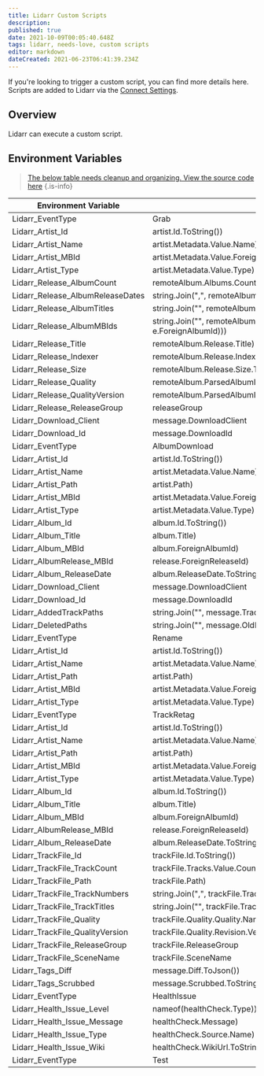 ```yaml
---
title: Lidarr Custom Scripts
description: 
published: true
date: 2021-10-09T00:05:40.648Z
tags: lidarr, needs-love, custom scripts
editor: markdown
dateCreated: 2021-06-23T06:41:39.234Z
---
```


If you're looking to trigger a custom script, you can find more details here. Scripts are added to Lidarr via the [Connect Settings](/lidarr/settings#connections).

## Overview

Lidarr can execute a custom script.

## Environment Variables

> [The below table needs cleanup and organizing. View the source code here](https://github.com/Lidarr/Lidarr/blob/develop/src/NzbDrone.Core/Notifications/CustomScript/CustomScript.cs)
{.is-info}

| Environment Variable              | Details                                                               |
|---------------------------------- |---------------------------------------------------------------------- |
| Lidarr_EventType                  | Grab                                                                  |
| Lidarr_Artist_Id                  | artist.Id.ToString())                                                 |
| Lidarr_Artist_Name                | artist.Metadata.Value.Name)                                           |
| Lidarr_Artist_MBId                | artist.Metadata.Value.ForeignArtistId)                                |
| Lidarr_Artist_Type                | artist.Metadata.Value.Type)                                           |
| Lidarr_Release_AlbumCount         | remoteAlbum.Albums.Count.ToString())                                  |
| Lidarr_Release_AlbumReleaseDates  | string.Join(",", remoteAlbum.Albums.Select(e => e.ReleaseDate)))      |
| Lidarr_Release_AlbumTitles        | string.Join("", remoteAlbum.Albums.Select(e => e.Title)))             |
| Lidarr_Release_AlbumMBIds         | string.Join("", remoteAlbum.Albums.Select(e => e.ForeignAlbumId)))    |
| Lidarr_Release_Title              | remoteAlbum.Release.Title)                                            |
| Lidarr_Release_Indexer            | remoteAlbum.Release.Indexer                                           |
| Lidarr_Release_Size               | remoteAlbum.Release.Size.ToString())                                  |
| Lidarr_Release_Quality            | remoteAlbum.ParsedAlbumInfo.Quality.Quality.Name)                     |
| Lidarr_Release_QualityVersion     | remoteAlbum.ParsedAlbumInfo.Quality.Revision.Version.ToString())      |
| Lidarr_Release_ReleaseGroup       | releaseGroup                                                          |
| Lidarr_Download_Client            | message.DownloadClient                                                |
| Lidarr_Download_Id                | message.DownloadId                                                    |
| Lidarr_EventType                  | AlbumDownload                                                         |
| Lidarr_Artist_Id                  | artist.Id.ToString())                                                 |
| Lidarr_Artist_Name                | artist.Metadata.Value.Name)                                           |
| Lidarr_Artist_Path                | artist.Path)                                                          |
| Lidarr_Artist_MBId                | artist.Metadata.Value.ForeignArtistId)                                |
| Lidarr_Artist_Type                | artist.Metadata.Value.Type)                                           |
| Lidarr_Album_Id                   | album.Id.ToString())                                                  |
| Lidarr_Album_Title                | album.Title)                                                          |
| Lidarr_Album_MBId                 | album.ForeignAlbumId)                                                 |
| Lidarr_AlbumRelease_MBId          | release.ForeignReleaseId)                                             |
| Lidarr_Album_ReleaseDate          | album.ReleaseDate.ToString())                                         |
| Lidarr_Download_Client            | message.DownloadClient                                                |
| Lidarr_Download_Id                | message.DownloadId                                                    |
| Lidarr_AddedTrackPaths            | string.Join("", message.TrackFiles.Select(e => e.Path)))              |
| Lidarr_DeletedPaths               | string.Join("", message.OldFiles.Select(e => e.Path)))                |
| Lidarr_EventType                  | Rename                                                                |
| Lidarr_Artist_Id                  | artist.Id.ToString())                                                 |
| Lidarr_Artist_Name                | artist.Metadata.Value.Name)                                           |
| Lidarr_Artist_Path                | artist.Path)                                                          |
| Lidarr_Artist_MBId                | artist.Metadata.Value.ForeignArtistId)                                |
| Lidarr_Artist_Type                | artist.Metadata.Value.Type)                                           |
| Lidarr_EventType                  | TrackRetag                                                            |
| Lidarr_Artist_Id                  | artist.Id.ToString())                                                 |
| Lidarr_Artist_Name                | artist.Metadata.Value.Name)                                           |
| Lidarr_Artist_Path                | artist.Path)                                                          |
| Lidarr_Artist_MBId                | artist.Metadata.Value.ForeignArtistId)                                |
| Lidarr_Artist_Type                | artist.Metadata.Value.Type)                                           |
| Lidarr_Album_Id                   | album.Id.ToString())                                                  |
| Lidarr_Album_Title                | album.Title)                                                          |
| Lidarr_Album_MBId                 | album.ForeignAlbumId)                                                 |
| Lidarr_AlbumRelease_MBId          | release.ForeignReleaseId)                                             |
| Lidarr_Album_ReleaseDate          | album.ReleaseDate.ToString())                                         |
| Lidarr_TrackFile_Id               | trackFile.Id.ToString())                                              |
| Lidarr_TrackFile_TrackCount       | trackFile.Tracks.Value.Count.ToString())                              |
| Lidarr_TrackFile_Path             | trackFile.Path)                                                       |
| Lidarr_TrackFile_TrackNumbers     | string.Join(",", trackFile.Tracks.Value.Select(e => e.TrackNumber)))  |
| Lidarr_TrackFile_TrackTitles      | string.Join("", trackFile.Tracks.Value.Select(e => e.Title)))         |
| Lidarr_TrackFile_Quality          | trackFile.Quality.Quality.Name)                                       |
| Lidarr_TrackFile_QualityVersion   | trackFile.Quality.Revision.Version.ToString())                        |
| Lidarr_TrackFile_ReleaseGroup     | trackFile.ReleaseGroup                                                |
| Lidarr_TrackFile_SceneName        | trackFile.SceneName                                                   |
| Lidarr_Tags_Diff                  | message.Diff.ToJson())                                                |
| Lidarr_Tags_Scrubbed              | message.Scrubbed.ToString())                                          |
| Lidarr_EventType                  | HealthIssue                                                           |
| Lidarr_Health_Issue_Level         | nameof(healthCheck.Type))                                             |
| Lidarr_Health_Issue_Message       | healthCheck.Message)                                                  |
| Lidarr_Health_Issue_Type          | healthCheck.Source.Name)                                              |
| Lidarr_Health_Issue_Wiki          | healthCheck.WikiUrl.ToString()                                        |
| Lidarr_EventType                  | Test                                                                  |
